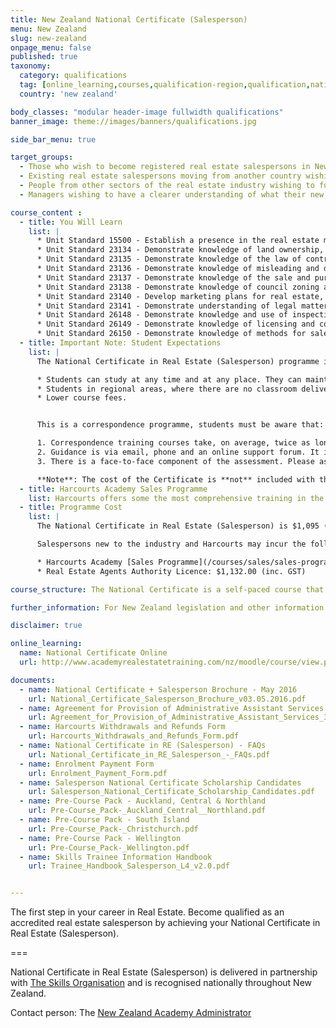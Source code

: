 ```yaml
---
title: New Zealand National Certificate (Salesperson)
menu: New Zealand
slug: new-zealand
onpage_menu: false
published: true
taxonomy:
  category: qualifications
  tag: [online_learning,courses,qualification-region,qualification,national-certificate,sales,sales consultant,new zealand]
  country: 'new zealand'

body_classes: "modular header-image fullwidth qualifications"
banner_image: theme://images/banners/qualifications.jpg

side_bar_menu: true

target_groups:
  - Those who wish to become registered real estate salespersons in New Zealand
  - Existing real estate salespersons moving from another country wishing to register as a salesperson
  - People from other sectors of the real estate industry wishing to further develop their knowledge or skills in specific areas
  - Managers wishing to have a clearer understanding of what their new recruits are learning

course_content :
  - title: You Will Learn
    list: |
      * Unit Standard 15500 - Establish a presence in the real estate market
      * Unit Standard 23134 - Demonstrate knowledge of land ownership, transfer of ownership, and titles
      * Unit Standard 23135 - Demonstrate knowledge of the law of contract and the law of agency
      * Unit Standard 23136 - Demonstrate knowledge of misleading and deceiving conduct and misrepresentation
      * Unit Standard 23137 - Demonstrate knowledge of the sale and purchase agreement and facilitate sale of real estate
      * Unit Standard 23138 - Demonstrate knowledge of council zoning and building law needed to act as a real estate salesperson
      * Unit Standard 23140 - Develop marketing plans for real estate, qualify customers, and present properties for sale
      * Unit Standard 23141 - Demonstrate understanding of legal matters affecting real estate licensees
      * Unit Standard 26148 - Demonstrate knowledge and use of inspection, appraisal and agency agreement for real estate property
      * Unit Standard 26149 - Demonstrate knowledge of licensing and code of professional conduct under the Real Estate Act 2008
      * Unit Standard 26150 - Demonstrate knowledge of methods for sale of real estate in New Zealand
  - title: Important Note: Student Expectations
    list: |
      The National Certificate in Real Estate (Salesperson) programme in association with The Skills Organisation is completed by correspondence. With classroom-based training there is a teacher on hand to facilitate student learning and assessment and can be completed faster than training by correspondence. However, there are many benefits to training by correspondence, namely:

      * Students can study at any time and at any place. They can maintain a full-time job and complete the programme at home * after work.
      * Students in regional areas, where there are no classroom delivered courses available, have access to the programme.
      * Lower course fees.


      This is a correspondence programme, students must be aware that:

      1. Correspondence training courses take, on average, twice as long to complete as those delivered in the classroom. Students 1. should allow 3-weeks turnaround time after completing each study unit, longer if re-submissions are required.
      2. Guidance is via email, phone and an online support forum. It is essential that students use the online support forum to 1. post any questions.
      3. There is a face-to-face component of the assessment. Please ask the student to contact your local Academy trainer to check for available dates that fit their study time frame before registering for this programme.

      **Note**: The cost of the Certificate is **not** included with the cost of the Harcourts Academy Sales Programme.
  - title: Harcourts Academy Sales Programme
    list: Harcourts offers some the most comprehensive training in the industry. On completion of the National Certificate in Real Estate (Salesperson), participants go on to complete the Harcourts Academy [Sales Programme](/courses/sales/sales-programme).
  - title: Programme Cost
    list: |
      The National Certificate in Real Estate (Salesperson) is $1,095 (inc. GST) for the 11 unit standards.

      Salespersons new to the industry and Harcourts may incur the following additional costs:

      * Harcourts Academy [Sales Programme](/courses/sales/sales-programme): $705.00 (inc. GST)
      * Real Estate Agents Authority Licence: $1,132.00 (inc. GST)

course_structure: The National Certificate is a self-paced course that includes a number of written assessment activities, online interactive practise and support and 1 day in-class reinforcement training and final assessment. Upon enrolment you will have 8 months to complete the course however the average time taken to finish it is between one and three months.

further_information: For New Zealand legislation and other information visit [REINZ](https://www.reinz.co.nz/)

disclaimer: true

online_learning:
  name: National Certificate Online
  url: http://www.academyrealestatetraining.com/nz/moodle/course/view.php?id=56

documents:
  - name: National Certificate + Salesperson Brochure - May 2016
    url: National_Certificate_Salesperson_Brochure_v03.05.2016.pdf
  - name: Agreement for Provision of Administrative Assistant Services
    url: Agreement_for_Provision_of_Administrative_Assistant_Services_300310.pdf
  - name: Harcourts Withdrawals and Refunds Form
    url: Harcourts_Withdrawals_and_Refunds_Form.pdf
  - name: National Certificate in RE (Salesperson) - FAQs
    url: National_Certificate_in_RE_Salesperson_-_FAQs.pdf
  - name: Enrolment Payment Form
    url: Enrolment_Payment_Form.pdf
  - name: Salesperson National Certificate Scholarship Candidates
    url: Salesperson_National_Certificate_Scholarship_Candidates.pdf
  - name: Pre-Course Pack - Auckland, Central & Northland
    url: Pre-Course_Pack-_Auckland_Central__Northland.pdf
  - name: Pre-Course Pack - South Island
    url: Pre-Course_Pack-_Christchurch.pdf
  - name: Pre-Course Pack - Wellington
    url: Pre-Course_Pack-_Wellington.pdf
  - name: Skills Trainee Information Handbook
    url: Trainee_Handbook_Salesperson_L4_v2.0.pdf


---
```


The first step in your career in Real Estate. Become qualified as an accredited real estate salesperson by achieving your National Certificate in Real Estate (Salesperson).

===

National Certificate in Real Estate (Salesperson) is delivered in partnership with [The Skills Organisation](http://skills.org.nz/) and is recognised nationally throughout New Zealand.

Contact person: The [New Zealand Academy Administrator](/about-us/contact-us/locations/auckland)
